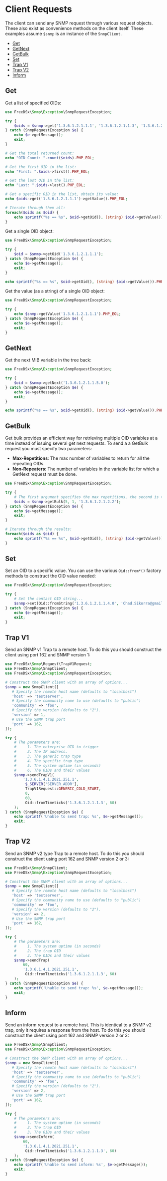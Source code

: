 Client Requests
================

The client can send any SNMP request through various request objects. These also exist as convenience methods on the
client itself. These examples assume `$snmp` is an instance of the `SnmpClient`.

* [Get](#get)
* [GetNext](#getnext)
* [GetBulk](#getbulk)
* [Set](#set)
* [Trap V1](#trap-v1)
* [Trap V2](#trap-v2)
* [Inform](#inform)

## Get

Get a list of specified OIDs:

```php
use FreeDSx\Snmp\Exception\SnmpRequestException;

try {
    $oids = $snmp->get('1.3.6.1.2.1.1.1', '1.3.6.1.2.1.1.3', '1.3.6.1.2.1.1.5');
} catch (SnmpRequestException $e) {
    echo $e->getMessage();
    exit;
}

# Get the total returned count:
echo "OID Count: ".count($oids).PHP_EOL;

# Get the first OID in the list:
echo "First: ".$oids->first().PHP_EOL;

# Get the last OID in the list:
echo "Last: ".$oids->last().PHP_EOL;

# Get a specific OID in the list, obtain its value:
echo $oids->get('1.3.6.1.2.1.1.1')->getValue().PHP_EOL;

# Iterate through them all:
foreach($oids as $oid) {
    echo sprintf("%s == %s", $oid->getOid(), (string) $oid->getValue()).PHP_EOL;
}
```

Get a single OID object:

```php
use FreeDSx\Snmp\Exception\SnmpRequestException;

try {
    $oid = $snmp->getOid('1.3.6.1.2.1.1.1');
} catch (SnmpRequestException $e) {
    echo $e->getMessage();
    exit;
}

echo sprintf("%s == %s", $oid->getOid(), (string) $oid->getValue()).PHP_EOL;
```

Get the value (as a string) of a single OID object:

```php
use FreeDSx\Snmp\Exception\SnmpRequestException;

try {
    echo $snmp->getValue('1.3.6.1.2.1.1.1').PHP_EOL;
} catch (SnmpRequestException $e) {
    echo $e->getMessage();
    exit;
}
```

## GetNext

Get the next MIB variable in the tree back:

```php
use FreeDSx\Snmp\Exception\SnmpRequestException;

try {
    $oid = $snmp->getNext('1.3.6.1.2.1.1.5.0');
} catch (SnmpRequestException $e) {
    echo $e->getMessage();
    exit;
}

echo sprintf("%s == %s", $oid->getOid(), (string) $oid->getValue()).PHP_EOL;
```

## GetBulk

Get bulk provides an efficient way for retrieving multiple OID variables at a time instead of issuing several get next
requests. To send a a GetBulk request you must specify two parameters:

* **Max-Repetitions**: The max number of variables to return for all the repeating OIDs.
* **Non-Repeaters**: The number of variables in the variable list for which a GetNext request must be done.

```php
use FreeDSx\Snmp\Exception\SnmpRequestException;

try {
    # The first argument specifies the max repetitions, the second is the non-repeaters.
    $oids = $snmp->getBulk(5, 1, '1.3.6.1.2.1.2.2');
} catch (SnmpRequestException $e) {
    echo $e->getMessage();
    exit;
}

# Iterate through the results:
foreach($oids as $oid) {
    echo sprintf("%s == %s", $oid->getOid(), (string) $oid->getValue()).PHP_EOL;
}
```

## Set

Set an OID to a specific value. You can use the various `Oid::from*()` factory methods to construct the OID value needed:

```php
use FreeDSx\Snmp\Exception\SnmpRequestException;

try {
    # Set the contact OID string...
    $snmp->set(Oid::fromString('1.3.6.1.2.1.1.4.0', 'Chad.Sikorra@gmail.com'));
} catch (SnmpRequestException $e) {
    echo $e->getMessage();
    exit;
}
```

## Trap V1

Send an SNMP v1 Trap to a remote host. To do this you should construct the client using port 162 and SNMP version 1:

```php
use FreeDSx\Snmp\Request\TrapV1Request;
use FreeDSx\Snmp\SnmpClient;
use FreeDSx\Snmp\Exception\SnmpRequestException;

# Construct the SNMP client with an array of options...
$snmp = new SnmpClient([
   # Specify the remote host name (defaults to "localhost")
   'host' => 'testserver',
   # Specify the community name to use (defaults to "public")
   'community' => 'foo',
   # Specify the version (defaults to "2").
   'version' => 1,
   # Use the SNMP trap port
   'port' => 162,
]);

try {
    # The parameters are:
    #     1. The enterprise OID to trigger
    #     2. The IP address.
    #     3. The generic trap type
    #     4. The specific trap type
    #     5. The system uptime (in seconds)
    #     6. The OIDs and their values
    $snmp->sendTrapV1(
        '1.3.6.1.4.1.2021.251.1',
         $_SERVER['SERVER_ADDR'],
         TrapV1Request::GENERIC_COLD_START,
         0,
         60,
         Oid::fromTimeticks('1.3.6.1.2.1.1.3', 60)
    );
} catch (SnmpRequestException $e) {
    echo sprintf('Unable to send trap: %s', $e->getMessage());
    exit;
}
```

## Trap V2

Send an SNMP v2 type Trap to a remote host. To do this you should construct the client using port 162 and SNMP version
2 or 3:

```php
use FreeDSx\Snmp\SnmpClient;
use FreeDSx\Snmp\Exception\SnmpRequestException;

# Construct the SNMP client with an array of options...
$snmp = new SnmpClient([
   # Specify the remote host name (defaults to "localhost")
   'host' => 'testserver',
   # Specify the community name to use (defaults to "public")
   'community' => 'foo',
   # Specify the version (defaults to "2").
   'version' => 2,
   # Use the SNMP trap port
   'port' => 162,
]);

try {
    # The parameters are:
    #     1. The system uptime (in seconds)
    #     2. The trap OID
    #     3. The OIDs and their values
    $snmp->sendTrap(
        60,
        '1.3.6.1.4.1.2021.251.1', 
         Oid::fromTimeticks('1.3.6.1.2.1.1.3', 60)
    );
} catch (SnmpRequestException $e) {
    echo sprintf('Unable to send trap: %s', $e->getMessage());
    exit;
}
```

## Inform

Send an inform request to a remote host. This is identical to a SNMP v2 trap, only it requires a response from the host.
To do this you should construct the client using port 162 and SNMP version 2 or 3:

```php
use FreeDSx\Snmp\SnmpClient;
use FreeDSx\Snmp\Exception\SnmpRequestException;

# Construct the SNMP client with an array of options...
$snmp = new SnmpClient([
   # Specify the remote host name (defaults to "localhost")
   'host' => 'testserver',
   # Specify the community name to use (defaults to "public")
   'community' => 'foo',
   # Specify the version (defaults to "2").
   'version' => 2,
   # Use the SNMP trap port
   'port' => 162,
]);

try {
    # The parameters are:
    #     1. The system uptime (in seconds)
    #     2. The trap OID
    #     3. The OIDs and their values
    $snmp->sendInform(
        60,
        '1.3.6.1.4.1.2021.251.1', 
         Oid::fromTimeticks('1.3.6.1.2.1.1.3', 60)
    );
} catch (SnmpRequestException $e) {
    echo sprintf('Unable to send inform: %s', $e->getMessage());
    exit;
}
```
